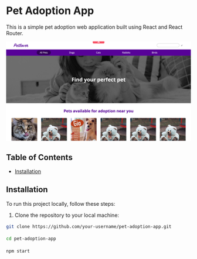 # Pet Adoption App

This is a simple pet adoption web application built using React and React Router.

![Pet Adoption App Screenshot](./public/Screenshot%202024-05-03%20at%2015.04.18.png)

## Table of Contents

- [Installation](#installation)

## Installation

To run this project locally, follow these steps:

1. Clone the repository to your local machine:

```bash
git clone https://github.com/your-username/pet-adoption-app.git

cd pet-adoption-app

npm start
